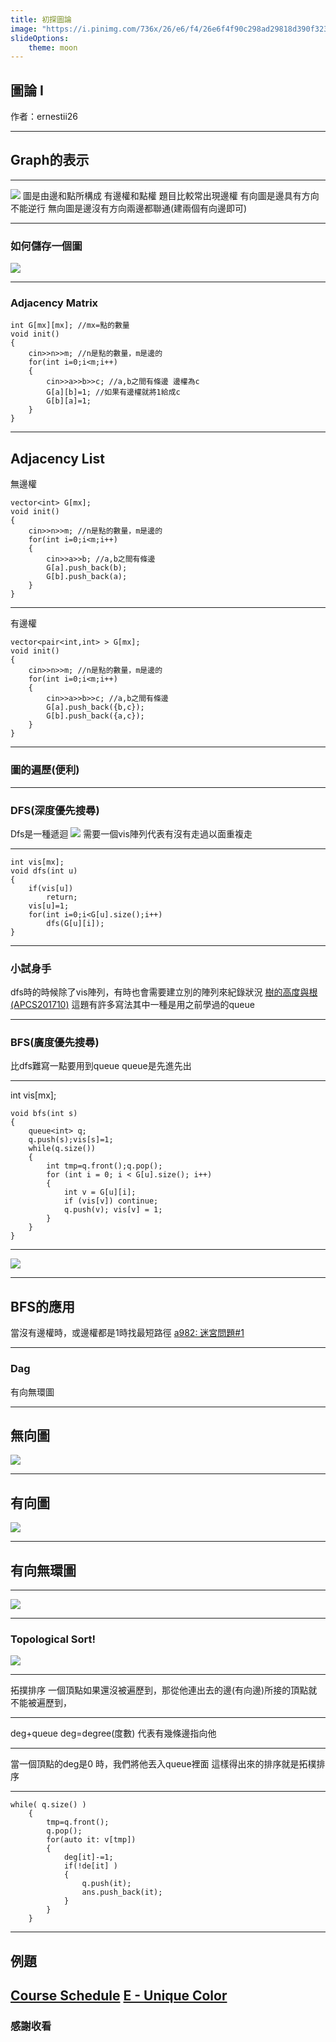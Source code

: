 ```yaml
---
title: 初探圖論
image: "https://i.pinimg.com/736x/26/e6/f4/26e6f4f90c298ad29818d390f32358f9.jpg"
slideOptions:
    theme: moon
---
```

## 圖論 I
作者：ernestii26

---

## Graph的表示



----

![](https://yuihuang.com/wp-content/uploads/2019/12/UILvyXHrwSmhoPMn.png)
圖是由邊和點所構成
有邊權和點權
題目比較常出現邊權
有向圖是邊具有方向不能逆行
無向圖是邊沒有方向兩邊都聯通(建兩個有向邊即可)

----

### 如何儲存一個圖
![](https://i.imgur.com/HJh9D1B.png)




----


### Adjacency Matrix
```cpp=
int G[mx][mx]; //mx=點的數量
void init()
{
    cin>>n>>m; //n是點的數量，m是邊的
    for(int i=0;i<m;i++)
    {
        cin>>a>>b>>c; //a,b之間有條邊 邊權為c
        G[a][b]=1; //如果有邊權就將1給成c
        G[b][a]=1; 
    }
}

```

----

## Adjacency List
無邊權
```cpp=
vector<int> G[mx];
void init()
{
    cin>>n>>m; //n是點的數量，m是邊的
    for(int i=0;i<m;i++)
    {
        cin>>a>>b; //a,b之間有條邊 
        G[a].push_back(b);
        G[b].push_back(a);
    }
}

```

----

有邊權
```cpp=
vector<pair<int,int> > G[mx];
void init()
{
    cin>>n>>m; //n是點的數量，m是邊的
    for(int i=0;i<m;i++)
    {
        cin>>a>>b>>c; //a,b之間有條邊 
        G[a].push_back({b,c});
        G[b].push_back({a,c});
    }
}

```

----

### 圖的遍歷(便利)


----

### DFS(深度優先搜尋)
Dfs是一種遞迴
![](https://upload.cc/i1/2022/05/01/gCAUSH.png)
需要一個vis陣列代表有沒有走過以面重複走

----

```cpp=
int vis[mx];
void dfs(int u)
{
    if(vis[u])
        return;
    vis[u]=1;
    for(int i=0;i<G[u].size();i++)
        dfs(G[u][i]);
}
```

----

### 小試身手
dfs時的時候除了vis陣列，有時也會需要建立別的陣列來紀錄狀況
[樹的高度與根(APCS201710)](http://mdcpp.mingdao.edu.tw/problem/B040)
這題有許多寫法其中一種是用之前學過的queue

---

### BFS(廣度優先搜尋)
比dfs難寫一點要用到queue
queue是先進先出



----

int vis[mx];
```cpp=
void bfs(int s)
{
    queue<int> q;
    q.push(s);vis[s]=1;
    while(q.size())
    {
        int tmp=q.front();q.pop();
        for (int i = 0; i < G[u].size(); i++)
        {
            int v = G[u][i];
            if (vis[v]) continue;
            q.push(v); vis[v] = 1;
        }
    }
}

```

----

![](https://miro.medium.com/max/1088/1*INwehwNaWrUmOvq_a5wMWg.gif)


----

## BFS的應用
當沒有邊權時，或邊權都是1時找最短路徑
[a982: 迷宮問題#1](https://zerojudge.tw/ShowProblem?problemid=a982)

---

### Dag
有向無環圖


----

## 無向圖
![](https://i.imgur.com/gYa1Jnd.png)


----

## 有向圖
![](https://i.imgur.com/Dgt8Qyi.png)




----

## 有向無環圖


----

![](https://i.imgur.com/w2rNmiw.png)



----

### Topological Sort!
![](https://i.imgur.com/ez8z3nr.jpg)




----

拓撲排序
一個頂點如果還沒被遍歷到，那從他連出去的邊(有向邊)所接的頂點就不能被遍歷到，


----

deg+queue
deg=degree(度數)
代表有幾條邊指向他

----

當一個頂點的deg是0
時，我們將他丟入queue裡面
這樣得出來的排序就是拓樸排序

----

```cpp=
while( q.size() )
    {
        tmp=q.front();
        q.pop();
        for(auto it: v[tmp])
        {
            deg[it]-=1;
            if(!de[it] )
            {
                q.push(it);
                ans.push_back(it);
            }
        }
    }
```

----

## 例題
[Course Schedule](https://cses.fi/problemset/task/1679)
[E - Unique Color](https://atcoder.jp/contests/abc198/tasks/abc198_e)
----

### 感謝收看